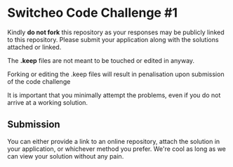 # Switcheo Code Challenge #1 #

Kindly **do not fork** this repository as your responses may be publicly linked to this repository.
Please submit your application along with the solutions attached or linked.   

The **.keep** files are not meant to be touched or edited in anyway.

Forking or editing the .keep files will result in penalisation upon submission of the code challenge 

It is important that you minimally attempt the problems, even if you do not arrive at a working solution.

## Submission ##
You can either provide a link to an online repository, attach the solution in your application, or whichever method you prefer.
We're cool as long as we can view your solution without any pain.
